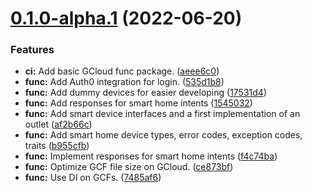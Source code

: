 # [0.1.0-alpha.1](https://github.com/MarclabSoftware/FISH/compare/v0.0.0...v0.1.0-alpha.1) (2022-06-20)


### Features

* **ci:** Add basic GCloud func package. ([aeee6c0](https://github.com/MarclabSoftware/FISH/commit/aeee6c06a14afb079e6bf5d1ac9b34f6a1fa414f))
* **func:** Add Auth0 integration for login. ([535d1b8](https://github.com/MarclabSoftware/FISH/commit/535d1b8431207c66e4b143ba17694c30a7607d7f))
* **func:** Add dummy devices for easier developing ([17531d4](https://github.com/MarclabSoftware/FISH/commit/17531d4055fb98f4e68e69cab7846660f5b5291c))
* **func:** Add responses for smart home intents ([1545032](https://github.com/MarclabSoftware/FISH/commit/1545032b62c26639b508b17cbcd3a48385e6367d))
* **func:** Add smart device interfaces and a first implementation of an outlet ([af2b66c](https://github.com/MarclabSoftware/FISH/commit/af2b66ca1532d49bda79be5aea0b31dccdf9801e))
* **func:** Add smart home device types, error codes, exception codes, traits ([b955cfb](https://github.com/MarclabSoftware/FISH/commit/b955cfb2dc966f6e64ccf5ca455fba2ae845ed58))
* **func:** Implement responses for smart home intents ([f4c74ba](https://github.com/MarclabSoftware/FISH/commit/f4c74bae0f1d45b1e002e89f6f9e7e3ba100afb0))
* **func:** Optimize GCF file size on GCloud. ([ce873bf](https://github.com/MarclabSoftware/FISH/commit/ce873bf10e07b8a2ca2a0f4e2986bf8a9edefc33))
* **func:** Use DI on GCFs. ([7485af6](https://github.com/MarclabSoftware/FISH/commit/7485af6cc2cd34c5727af9e767fe1989466f2fcb))
